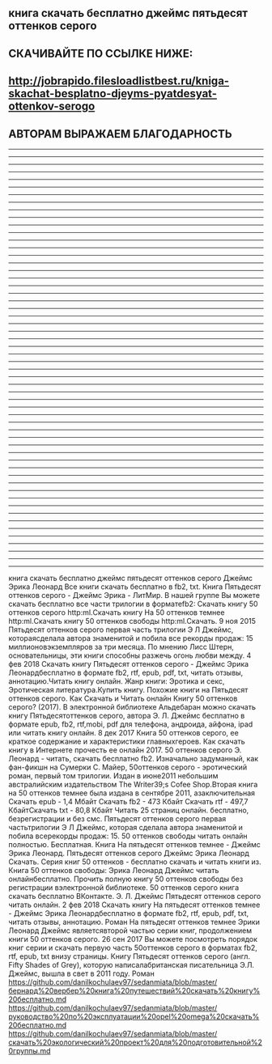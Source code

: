 книга скачать бесплатно джеймс пятьдесят оттенков серого
--------------------------------------------------
СКАЧИВАЙТЕ ПО ССЫЛКЕ НИЖЕ:
--------------------------------------------------
http://jobrapido.filesloadlistbest.ru/kniga-skachat-besplatno-djeyms-pyatdesyat-ottenkov-serogo
--------------------------------------------------
АВТОРАМ ВЫРАЖАЕМ БЛАГОДАРНОСТЬ
--------------------------------------------------
--------------------------------------------------
--------------------------------------------------
--------------------------------------------------
--------------------------------------------------
--------------------------------------------------
--------------------------------------------------
--------------------------------------------------
--------------------------------------------------
--------------------------------------------------
--------------------------------------------------
--------------------------------------------------
--------------------------------------------------
--------------------------------------------------
--------------------------------------------------
--------------------------------------------------
--------------------------------------------------
--------------------------------------------------
--------------------------------------------------
--------------------------------------------------
--------------------------------------------------
--------------------------------------------------
--------------------------------------------------
--------------------------------------------------
--------------------------------------------------
--------------------------------------------------
--------------------------------------------------
--------------------------------------------------
--------------------------------------------------
--------------------------------------------------
--------------------------------------------------
--------------------------------------------------
--------------------------------------------------
--------------------------------------------------
--------------------------------------------------
--------------------------------------------------
--------------------------------------------------
--------------------------------------------------
--------------------------------------------------
--------------------------------------------------
--------------------------------------------------
--------------------------------------------------
--------------------------------------------------
--------------------------------------------------
--------------------------------------------------
--------------------------------------------------
--------------------------------------------------
--------------------------------------------------
--------------------------------------------------
--------------------------------------------------
--------------------------------------------------
--------------------------------------------------
--------------------------------------------------
--------------------------------------------------
--------------------------------------------------
--------------------------------------------------
--------------------------------------------------
книга скачать бесплатно джеймс пятьдесят оттенков серого Джеймс Эрика Леонард  Все книги скачать бесплатно в fb2, txt. Книга Пятьдесят оттенков серого - Джеймс Эрика  - ЛитМир. В нашей группе Вы можете скачать бесплатно все части трилогии в форматеfb2: Скачать книгу 50 оттенков серого http:ml.Скачать книгу На 50 оттенков темнее http:ml.Скачать книгу 50 оттенков свободы http:ml.Скачать. 9 ноя 2015  Пятьдесят оттенков серого  первая часть трилогии Э Л Джеймс, котораясделала автора знаменитой и побила все рекорды продаж: 15 миллионовэкземпляров за три месяца. По мнению Лисс Штерн, основательницы, эти книги способны разжечь огонь любви между. 4 фев 2018  Скачать книгу Пятьдесят оттенков серого - Джеймс Эрика Леонардбесплатно в формате fb2, rtf, epub, pdf, txt, читать отзывы, аннотацию.Читать книгу онлайн. Жанр книги: Эротика и секс, Эротическая литература.Купить книгу. Похожие книги на Пятьдесят оттенков серого. Как Скачать и Читать онлайн Книгу 50 оттенков серого? (2017). В электронной библиотеке Альдебаран можно скачать книгу Пятьдесятоттенков серого, автора Э. Л. Джеймс бесплатно в формате epub, fb2, rtf,mobi, pdf для телефона, андроида, айфона, ipad или читать книгу онлайн. 8 дек 2017  Книга 50 оттенков серого, ее краткое содержание и характеристики главныхгероев. Как скачать книгу в Интернете  прочесть ее онлайн 2017. 50 оттенков серого Э. Леонард - читать, скачать бесплатно fb2. Изначально задуманный, как фан-фикшн на Сумерки С. Майер, 50оттенков серого - эротический роман, первый том трилогии. Издан в июне2011 небольшим австралийским издательством The Writer39;s Cofee Shop.Вторая книга на 50 оттенков темнее была издана в сентябре 2011, азаключительная
Cкачать epub - 1,4 Мбайт Cкачать fb2 - 473 Кбайт Cкачать rtf - 497,7 КбайтCкачать txt - 80,8 Кбайт Читать 25 страниц онлайн. бесплатно, безрегистрации и без смс. Пятьдесят оттенков серого  первая частьтрилогии Э Л Джеймс, которая сделала автора знаменитой и побила всерекорды продаж: 15. 50 оттенков свободы читать онлайн полностью. Бесплатная. Книга На пятьдесят оттенков темнее - Джеймс Эрика Леонард. Пятьдесят оттенков серого Джеймс Эрика Леонард Скачать. Серия книг 50 оттенков - бесплатно скачать и читать книги из. Книга 50 оттенков свободы: Эрика Леонард Джеймс читать онлайнбесплатно. Прочить полную книгу 50 оттенков свободы без регистрации вэлектронной библиотеке. 50 оттенков серого книга скачать бесплатно  ВКонтакте. Э. Л. Джеймс Пятьдесят оттенков серого  читать онлайн. 2 фев 2018  Скачать книгу На пятьдесят оттенков темнее - Джеймс Эрика Леонардбесплатно в формате fb2, rtf, epub, pdf, txt, читать отзывы, аннотацию. Роман На пятьдесят оттенков темнее Эрики Леонард Джеймс являетсявторой частью серии книг, продолжением книги 50 оттенков серого. 26 сен 2017  Вы можете посмотреть порядок книг серии и скачать первую часть 50оттенков серого в форматах fb2, rtf, epub, txt внизу страницы. Книгу Пятьдесят оттенков серого (англ. Fifty Shades of Grey), которую написалабританская писательница Э.Л. Джеймс, вышла в свет в 2011 году. Роман
https://github.com/danilkochulaev97/sedanmiata/blob/master/бернард%20вербер%20книга%20путешествий%20скачать%20книгу%20бесплатно.md
https://github.com/danilkochulaev97/sedanmiata/blob/master/руководство%20по%20эксплуатации%20opel%20omega%20скачать%20бесплатно.md
https://github.com/danilkochulaev97/sedanmiata/blob/master/скачать%20экологический%20проект%20для%20подготовительной%20группы.md